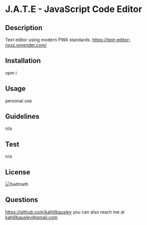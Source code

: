 # J.A.T.E - JavaScript Code Editor

## Description

Text editor using modern PWA standards.
https://text-editor-nxxz.onrender.com/

## Installation
npm i

## Usage
personal use

## Guidelines
n/a

## Test
n/a

## License
![badmath](https://img.shields.io/badge/MIT-blue)

## Questions
https://github.com/kahlilbausley
you can also reach me at kahlilbausley@gmail.com


